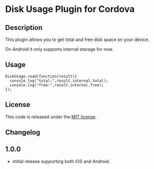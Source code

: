 # Disk Usage Plugin for Cordova

## Description
This plugin allows you to get total and free disk space on your device.

On Android it only supports internal storage for now.

## Usage

```
DiskUsage.read(function(result){
  console.log("total:",result.internal.total);
  console.log("free:",result.internal.free);
});
```

## License
This code is released under the [MIT license](LICENSE).

## Changelog

## 1.0.0
  * Initial release supporting both iOS and Android.
